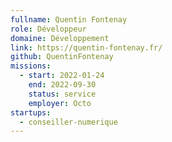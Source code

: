 ```yaml
---
fullname: Quentin Fontenay
role: Développeur
domaine: Développement
link: https://quentin-fontenay.fr/
github: QuentinFontenay
missions:
  - start: 2022-01-24
    end: 2022-09-30
    status: service
    employer: Octo
startups:
  - conseiller-numerique
---
```



